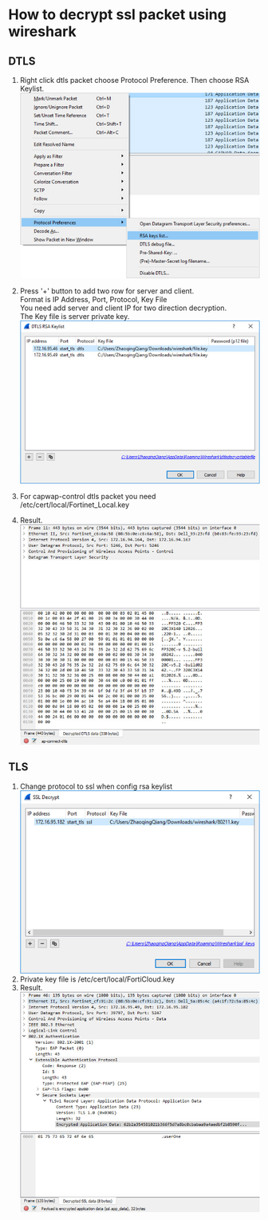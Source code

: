 # How to decrypt ssl packet using wireshark

## DTLS
1. Right click dtls packet choose Protocol Preference. Then choose RSA Keylist.  
![alt text](menu.jpg "Right Click Menu")

2. Press '+' button to add two row for server and client.  
    Format is IP Address, Port, Protocol, Key File  
    You need add server and client IP for two direction decryption.  
    The Key file is server private key.  
![alt text](form.jpg "RSA Keylist Form")

3. For capwap-control dtls packet you need /etc/cert/local/Fortinet_Local.key

4. Result.  
![alt text](dtls-result.jpg "DTLS Result")

## TLS
1. Change protocol to ssl when config rsa keylist  
![alt text](ssl-keylist.jpg "EAP Tls Keylist Form")
2. Private key file is /etc/cert/local/FortiCloud.key  
3. Result.  
![alt text](ssl-result.jpg "SSL Result")
